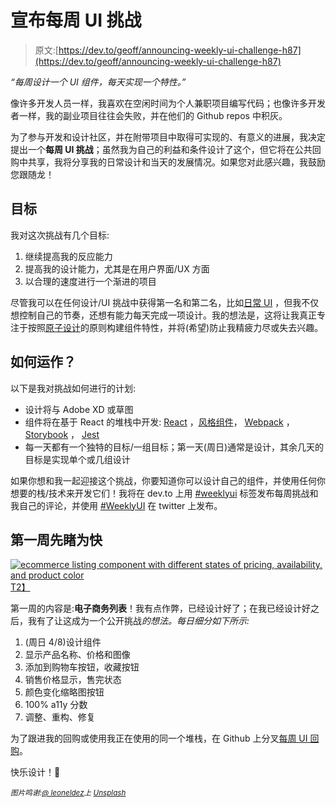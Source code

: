 # 宣布每周 UI 挑战

> 原文:[https://dev.to/geoff/announcing-weekly-ui-challenge-h87](https://dev.to/geoff/announcing-weekly-ui-challenge-h87)

*“每周设计一个 UI 组件，每天实现一个特性。”*

像许多开发人员一样，我喜欢在空闲时间为个人兼职项目编写代码；也像许多开发者一样，我的副业项目往往会失败，并在他们的 Github repos 中积灰。

为了参与开发和设计社区，并在附带项目中取得可实现的、有意义的进展，我决定提出一个**每周 UI 挑战**；虽然我为自己的利益和条件设计了这个，但它将在公共回购中共享，我将分享我的日常设计和当天的发展情况。如果您对此感兴趣，我鼓励您跟随龙！

## [](#goals)目标

我对这次挑战有几个目标:

1.  继续提高我的反应能力
2.  提高我的设计能力，尤其是在用户界面/UX 方面
3.  以合理的速度进行一个渐进的项目

尽管我可以在任何设计/UI 挑战中获得第一名和第二名，比如[日常 UI](http://www.dailyui.co/) ，但我不仅想控制自己的节奏，还想有能力每天完成一项设计。我的想法是，这将让我真正专注于按照[原子设计](http://bradfrost.com/blog/post/atomic-web-design/)的原则构建组件特性，并将(希望)防止我精疲力尽或失去兴趣。

## [](#how-will-it-work)如何运作？

以下是我对挑战如何进行的计划:

*   设计将与 Adobe XD 或草图
*   组件将在基于 React 的堆栈中开发: [React](https://reactjs.org/) ，[风格组件](https://styled-components.com)， [Webpack](https://webpack.js.org/) ， [Storybook](https://storybook.js.org/) ， [Jest](https://facebook.github.io/jest/)
*   每一天都有一个独特的目标/一组目标；第一天(周日)通常是设计，其余几天的目标是实现单个或几组设计

如果你想和我一起迎接这个挑战，你要知道你可以设计自己的组件，并使用任何你想要的栈/技术来开发它们！我将在 dev.to 上用 [#weeklyui](https://dev.to/t/weeklyui) 标签发布每周挑战和我自己的评论，并使用 [#WeeklyUI](https://twitter.com/hashtag/WeeklyUI) 在 twitter 上发布。

## [](#week-1-sneak-peek)第一周先睹为快

[![ecommerce listing component with different states of pricing, availability, and product color](../Images/a02a3a32028522c9baa29f46ed5cc79f.png)T2】](https://res.cloudinary.com/practicaldev/image/fetch/s--lobAgJuW--/c_limit%2Cf_auto%2Cfl_progressive%2Cq_auto%2Cw_880/https://raw.githubusercontent.com/geoffdavis92/weekly-ui/master/assets/ecommerce-listing/ecommerce-listing-design%402x.png)

第一周的内容是:**电子商务列表**！我有点作弊，已经设计好了；在我已经设计好之后，我有了让这成为一个公开挑战*的想法。每日细分如下所示:*

1.  (周日 4/8)设计组件
2.  显示产品名称、价格和图像
3.  添加到购物车按钮，收藏按钮
4.  销售价格显示，售完状态
5.  颜色变化缩略图按钮
6.  100% a11y 分数
7.  调整、重构、修复

为了跟进我的回购或使用我正在使用的同一个堆栈，在 Github 上分叉[每周 UI 回购](https://github.com/geoffdavis92/weekly-ui)。

快乐设计！🎉

<small>*图片鸣谢:[@ leoneldez](https://unsplash.com/@leonelfdez)上 [Unsplash](https://unsplash.com)*</small>
